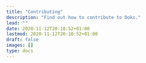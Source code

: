 ```yaml
---
title: "Contributing"
description: "Find out how to contribute to Doks."
lead: ""
date: 2020-11-12T20:10:52+01:00
lastmod: 2020-11-12T20:10:52+01:00
draft: false
images: []
type: docs
---
```

